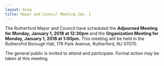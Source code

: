 ```yaml
---
layout: blog
title: Mayor and Council Meeting Jan. 1 
---
```

 
The Rutherford Mayor and Council have scheduled the **Adjourned Meeting for Monday, January 1, 2018 at 12:30pm** 
and the **Organization Meeting for Monday, January 1, 2018 at 1:00pm.** This meeting will be held in the Rutherofrd Borough Hall, 176 Park Avenue, Rutherford, NJ 07070.

The general public is invited to attend and participate. Formal action may be taken at this meeting. 

